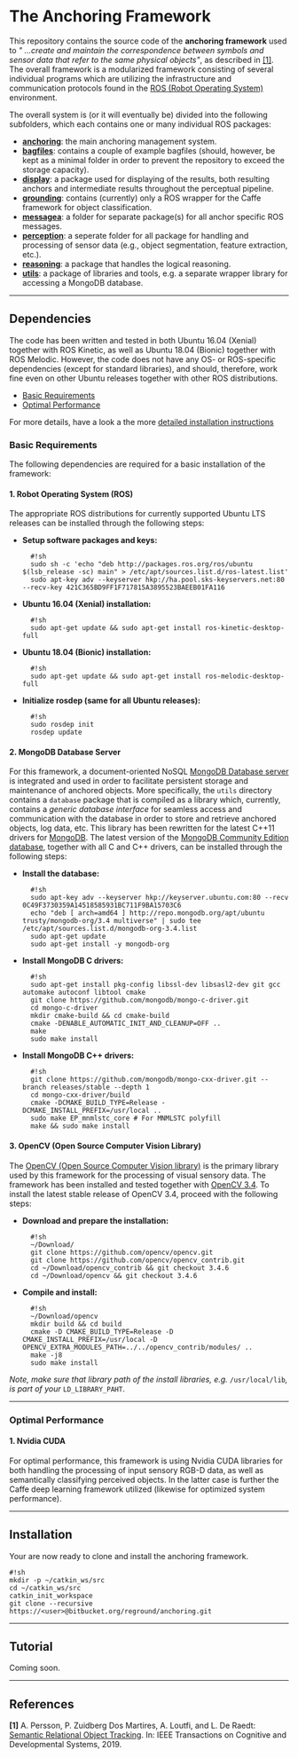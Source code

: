 # The Anchoring Framework #

This repository contains the source code of the **anchoring framework** used to *" ...create and maintain the correspondence between symbols and sensor data that refer to the same physical objects"*, as described in [[1]](#markdown-header-references). The overall framework is a modularized framework consisting of several individual programs which are utilizing the infrastructure and communication protocols found in the [ROS (Robot Operating System)](http://wiki.ros.org/) environment.

The overall system is (or it will eventually be) divided into the following subfolders, which each contains one or many individual ROS packages:

* [**anchoring**](https://bitbucket.org/reground/anchoring/src/master/anchoring/): the main anchoring management system.
* [**bagfiles**](https://bitbucket.org/reground/anchoring/src/master/bagfiles/): contains a couple of example bagfiles (should, however, be kept as a minimal folder in order to prevent the repository to exceed the storage capacity).
* [**display**](https://bitbucket.org/reground/anchoring/src/master/display/): a package used for displaying of the results, both resulting anchors and intermediate results throughout the perceptual pipeline.
* [**grounding**](https://bitbucket.org/reground/anchoring/src/master/grounding/): contains (currently) only a ROS wrapper for the Caffe framework for object classification.
* [**messagea**](https://bitbucket.org/reground/anchoring/src/master/messages/): a folder for separate package(s) for all anchor specific ROS messages.
* [**perception**](https://bitbucket.org/reground/anchoring/src/master/perception/): a seperate folder for all package for handling and processing of sensor data (e.g., object segmentation, feature extraction, etc.).
* [**reasoning**](https://bitbucket.org/reground/anchoring/src/master/reasoning/): a package that handles the logical reasoning.
* [**utils**](https://bitbucket.org/reground/anchoring/src/master/utils/): a package of libraries and tools, e.g. a separate wrapper library for accessing a MongoDB database.
_____________________


## Dependencies ##

The code has been written and tested in both Ubuntu 16.04 (Xenial) together with ROS Kinetic, as well as Ubuntu 18.04 (Bionic) together with ROS Melodic. However, the code does not have any OS- or ROS-specific dependencies (except for standard libraries), and should, therefore, work fine even on other Ubuntu releases together with other ROS distributions. 

* [Basic Requirements](#markdown-header-basic-requirements)
* [Optimal Performance](#markdown-header-optimal-performance)

For more details, have a look a the more [detailed installation instructions](INSTALL.md)


### Basic Requirements

The following dependencies are required for a basic installation of the framework:

#### 1. Robot Operating System (ROS)
 
The appropriate ROS distributions for currently supported Ubuntu LTS releases can be installed through the following steps:

* __Setup software packages and keys:__

        #!sh
        sudo sh -c 'echo "deb http://packages.ros.org/ros/ubuntu $(lsb_release -sc) main" > /etc/apt/sources.list.d/ros-latest.list'
        sudo apt-key adv --keyserver hkp://ha.pool.sks-keyservers.net:80 --recv-key 421C365BD9FF1F717815A3895523BAEEB01FA116

* __Ubuntu 16.04 (Xenial) installation:__

        #!sh
        sudo apt-get update && sudo apt-get install ros-kinetic-desktop-full

* __Ubuntu 18.04 (Bionic) installation:__

        #!sh
        sudo apt-get update && sudo apt-get install ros-melodic-desktop-full

* __Initialize rosdep (same for all Ubuntu releases):__

        #!sh
        sudo rosdep init
        rosdep update

#### 2. MongoDB Database Server

For this framework, a document-oriented NoSQL [MongoDB Database server](https://www.mongodb.com/) is integrated and used in order to facilitate persistent storage and maintenance of anchored objects. 
More specifically, the `utils` directory contains a `database` package that is compiled as a library which, currently, contains a *generic database interface* for seamless access and communication with the database in order to store and retrieve anchored objects, log data, etc. This library has been rewritten for the latest C++11 drivers for [MongoDB](http://mongodb.github.io/mongo-cxx-driver/mongocxx-v3/).  The latest version of the [MongoDB Community Edition database](https://docs.mongodb.com/manual/tutorial/install-mongodb-on-ubuntu/), together with all C and C++ drivers, can be installed through the following steps:

* __Install the database:__

        #!sh
        sudo apt-key adv --keyserver hkp://keyserver.ubuntu.com:80 --recv 0C49F3730359A14518585931BC711F9BA15703C6
        echo "deb [ arch=amd64 ] http://repo.mongodb.org/apt/ubuntu trusty/mongodb-org/3.4 multiverse" | sudo tee /etc/apt/sources.list.d/mongodb-org-3.4.list
        sudo apt-get update
        sudo apt-get install -y mongodb-org

* __Install MongoDB C drivers:__

        #!sh
        sudo apt-get install pkg-config libssl-dev libsasl2-dev git gcc automake autoconf libtool cmake
        git clone https://github.com/mongodb/mongo-c-driver.git
        cd mongo-c-driver
        mkdir cmake-build && cd cmake-build
        cmake -DENABLE_AUTOMATIC_INIT_AND_CLEANUP=OFF ..
        make
        sudo make install

* __Install MongoDB C++ drivers:__

        #!sh
        git clone https://github.com/mongodb/mongo-cxx-driver.git --branch releases/stable --depth 1
        cd mongo-cxx-driver/build
        cmake -DCMAKE_BUILD_TYPE=Release -DCMAKE_INSTALL_PREFIX=/usr/local ..
        sudo make EP_mnmlstc_core # For MNMLSTC polyfill
        make && sudo make install

#### 3. OpenCV (Open Source Computer Vision Library)

The [OpenCV (Open Source Computer Vision library)](https://opencv.org/) is the primary library used by this framework for the processing of visual sensory data. The framework has been installed and tested together with [OpenCV 3.4](https://github.com/opencv/opencv). To install the latest stable release of OpenCV 3.4, proceed with the following steps:

* __Download and prepare the installation:__

        #!sh
        ~/Download/
        git clone https://github.com/opencv/opencv.git
        git clone https://github.com/opencv/opencv_contrib.git
        cd ~/Download/opencv_contrib && git checkout 3.4.6
        cd ~/Download/opencv && git checkout 3.4.6

* __Compile and install:__

        #!sh
        ~/Download/opencv
        mkdir build && cd build
        cmake -D CMAKE_BUILD_TYPE=Release -D CMAKE_INSTALL_PREFIX=/usr/local -D OPENCV_EXTRA_MODULES_PATH=../../opencv_contrib/modules/ ..
        make -j8
        sudo make install

*Note, make sure that library path of the install libraries, e.g.* `/usr/local/lib`*, is part of your* `LD_LIBRARY_PAHT`.
_____________________

### Optimal Performance

#### 1. Nvidia CUDA

For optimal performance, this framework is using Nvidia CUDA libraries for both handling the processing of input sensory RGB-D data, as well as semantically classifying perceived objects. In the latter case is further the Caffe deep learning framework utilized (likewise for optimized system performance).
_____________________

## Installation ##

Your are now ready to clone and install the anchoring framework.

    #!sh
    mkdir -p ~/catkin_ws/src
    cd ~/catkin_ws/src
    catkin_init_workspace
    git clone --recursive https://<user>@bitbucket.org/reground/anchoring.git
_____________________


## Tutorial ##
Coming soon.
_____________________

## References ##

__[1]__ A. Persson, P. Zuidberg Dos Martires, A. Loutfi, and L. De Raedt: [Semantic Relational Object Tracking](https://arxiv.org/abs/1902.09937). In: IEEE Transactions on Cognitive and Developmental Systems, 2019.



